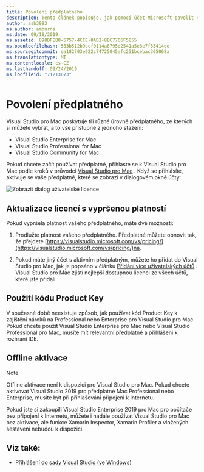 ```yaml
---
title: Povolení předplatného
description: Tento článek popisuje, jak pomocí účet Microsoft povolit vaše předplatné a odemykat funkce v Visual Studio pro Mac
author: asb3993
ms.author: amburns
ms.date: 09/18/2019
ms.assetid: 898DFEB8-5757-4CCE-8AD2-8BC7706F5855
ms.openlocfilehash: 563b512b9ecf0114a6795d2541a5e8e7f53414de
ms.sourcegitcommit: ea182703e922c74725045afc251bcebac305068a
ms.translationtype: MT
ms.contentlocale: cs-CZ
ms.lasthandoff: 09/24/2019
ms.locfileid: "71213673"
---
```

# <a name="enable-subscription"></a>Povolení předplatného

Visual Studio pro Mac poskytuje tři různé úrovně předplatného, ze kterých si můžete vybrat, a to vše přístupné z jednoho stažení:

* Visual Studio Enterprise for Mac
* Visual Studio Professional for Mac
* Visual Studio Community for Mac

Pokud chcete začít používat předplatné, přihlaste se k Visual Studio pro Mac podle kroků v průvodci [Visual Studio pro Mac](signing-in.md) . Když se přihlásíte, aktivuje se vaše předplatné, které se zobrazí v dialogovém okně účty:

![Zobrazit dialog uživatelské licence](media/user-accounts-login.png)

## <a name="update-expired-licenses"></a>Aktualizace licencí s vypršenou platností

Pokud vypršela platnost vašeho předplatného, máte dvě možnosti:

1. Prodlužte platnost vašeho předplatného. Předplatné můžete obnovit tak, že přejdete [https://visualstudio.microsoft.com/vs/pricing/](https://visualstudio.microsoft.com/vs/pricing/)na.

2. Pokud máte jiný účet s aktivním předplatným, můžete ho přidat do Visual Studio pro Mac, jak je popsáno v článku [Přidání více uživatelských účtů](signing-in.md) . Visual Studio pro Mac zjistí nejlepší dostupnou licenci ze všech účtů, které jste přidali.

## <a name="product-key-usage"></a>Použití kódu Product Key

V současné době neexistuje způsob, jak používat kód Product Key k zajištění nároků na Professional nebo Enterprise pro Visual Studio pro Mac. Pokud chcete použít Visual Studio Enterprise pro Mac nebo Visual Studio Professional pro Mac, musíte mít relevantní [předplatné](https://visualstudio.microsoft.com/subscriptions/) a [přihlášeni](signing-in.md) k rozhraní IDE.

## <a name="offline-activation"></a>Offline aktivace

> [!NOTE]
> Offline aktivace není k dispozici pro Visual Studio pro Mac.
> Pokud chcete aktivovat Visual Studio 2019 pro předplatné Mac Professional nebo Enterprise, musíte být při přihlašování připojeni k Internetu.

Pokud jste si zakoupili Visual Studio Enterprise 2019 pro Mac pro počítače bez připojení k Internetu, můžete i nadále používat Visual Studio pro Mac bez aktivace, ale funkce Xamarin Inspector, Xamarin Profiler a vložených sestavení nebudou k dispozici.

## <a name="see-also"></a>Viz také:

- [Přihlášení do sady Visual Studio (ve Windows)](/visualstudio/ide/signing-in-to-visual-studio)